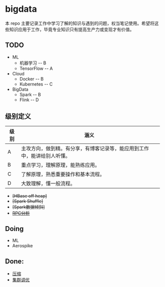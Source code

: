 # bigdata
本 repo 主要记录工作中学习了解的知识与遇到的问题，权当笔记使用。希望将这些知识应用于工作，毕竟专业知识只有提高生产力或变现才有价值。

## TODO
- ML
  - 机器学习 -- B
  - TensorFlow -- A
- Cloud
  - Docker -- B
  - Kubernetes -- C
- BigData 
  - Spark -- B
  - Flink -- D

## 级别定义

级别   | 涵义 
-------|-----
 A     | 主攻方向，做到精。有分享，有博客记录等，能应用到工作中，能讲给别人听懂。
 B     | 重点学习，理解原理，能熟练应用。
 C     | 了解原理，熟悉重要操作和基本流程。
 D     | 大致理解，懂一般流程。

- ~~[HBase off heap]~~
- ~~[Spark Shuffle]~~
- ~~[Spark数据倾斜]~~
- ~~[RPC分析](java/rpc.md)~~

## Doing
- ML
- Aerospike

## Done:
- [压缩](hadoop/hdfs/compression.md)
- [集群调优](hadoop/hdfs/tune.md)

